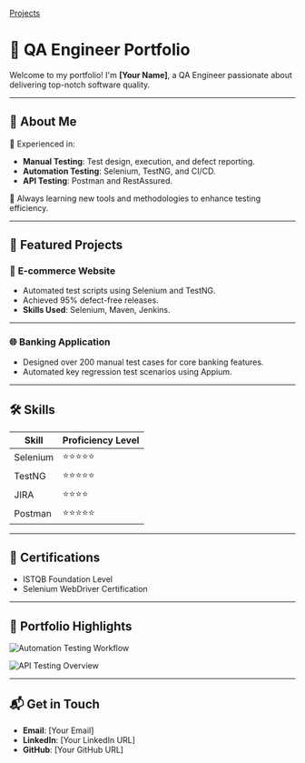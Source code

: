 
[Projects](/projects/projects.md)


# 🌟 QA Engineer Portfolio

Welcome to my portfolio! I'm **[Your Name]**, a QA Engineer passionate about delivering top-notch software quality.

---

## 🚀 About Me
🎯 Experienced in:
- **Manual Testing**: Test design, execution, and defect reporting.
- **Automation Testing**: Selenium, TestNG, and CI/CD.
- **API Testing**: Postman and RestAssured.

🌱 Always learning new tools and methodologies to enhance testing efficiency.

---

## 📂 Featured Projects
### 🛒 **E-commerce Website**
- Automated test scripts using Selenium and TestNG.
- Achieved 95% defect-free releases.
- **Skills Used**: Selenium, Maven, Jenkins.

---

### 🌐 **Banking Application**
- Designed over 200 manual test cases for core banking features.
- Automated key regression test scenarios using Appium.

---

## 🛠 Skills
| Skill            | Proficiency Level |
|-------------------|-------------------|
| Selenium          | ⭐⭐⭐⭐⭐           |
| TestNG            | ⭐⭐⭐⭐⭐           |
| JIRA              | ⭐⭐⭐⭐            |
| Postman           | ⭐⭐⭐⭐⭐           |

---

## 🏅 Certifications
- ISTQB Foundation Level
- Selenium WebDriver Certification

---

## 📸 Portfolio Highlights

![Automation Testing Workflow](https://via.placeholder.com/600x300?text=Automation+Testing+Workflow)

![API Testing Overview](https://via.placeholder.com/600x300?text=API+Testing+Overview)

---

## 📬 Get in Touch
- **Email**: [Your Email]
- **LinkedIn**: [Your LinkedIn URL]
- **GitHub**: [Your GitHub URL]
